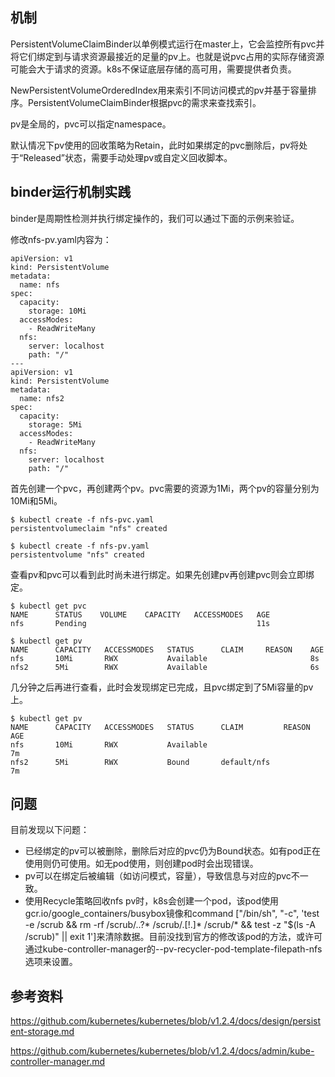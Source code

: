 ## 机制

PersistentVolumeClaimBinder以单例模式运行在master上，它会监控所有pvc并将它们绑定到与请求资源最接近的足量的pv上。也就是说pvc占用的实际存储资源可能会大于请求的资源。k8s不保证底层存储的高可用，需要提供者负责。

NewPersistentVolumeOrderedIndex用来索引不同访问模式的pv并基于容量排序。PersistentVolumeClaimBinder根据pvc的需求来查找索引。

pv是全局的，pvc可以指定namespace。

默认情况下pv使用的回收策略为Retain，此时如果绑定的pvc删除后，pv将处于“Released”状态，需要手动处理pv或自定义回收脚本。

## binder运行机制实践

binder是周期性检测并执行绑定操作的，我们可以通过下面的示例来验证。

修改nfs-pv.yaml内容为：

```
apiVersion: v1
kind: PersistentVolume
metadata:
  name: nfs
spec:
  capacity:
    storage: 10Mi
  accessModes:
    - ReadWriteMany
  nfs:
    server: localhost
    path: "/"
---
apiVersion: v1
kind: PersistentVolume
metadata:
  name: nfs2
spec:
  capacity:
    storage: 5Mi
  accessModes:
    - ReadWriteMany
  nfs:
    server: localhost
    path: "/"
```

首先创建一个pvc，再创建两个pv。pvc需要的资源为1Mi，两个pv的容量分别为10Mi和5Mi。

```
$ kubectl create -f nfs-pvc.yaml
persistentvolumeclaim "nfs" created
 
$ kubectl create -f nfs-pv.yaml
persistentvolume "nfs" created
```

查看pv和pvc可以看到此时尚未进行绑定。如果先创建pv再创建pvc则会立即绑定。

```
$ kubectl get pvc
NAME      STATUS    VOLUME    CAPACITY   ACCESSMODES   AGE
nfs       Pending                                      11s
 
$ kubectl get pv
NAME      CAPACITY   ACCESSMODES   STATUS      CLAIM     REASON    AGE
nfs       10Mi       RWX           Available                       8s
nfs2      5Mi        RWX           Available                       6s
```

几分钟之后再进行查看，此时会发现绑定已完成，且pvc绑定到了5Mi容量的pv上。

```
$ kubectl get pv
NAME      CAPACITY   ACCESSMODES   STATUS      CLAIM         REASON    AGE
nfs       10Mi       RWX           Available                           7m
nfs2      5Mi        RWX           Bound       default/nfs             7m
```

## 问题

目前发现以下问题：

* 已经绑定的pv可以被删除，删除后对应的pvc仍为Bound状态。如有pod正在使用则仍可使用。如无pod使用，则创建pod时会出现错误。
* pv可以在绑定后被编辑（如访问模式，容量），导致信息与对应的pvc不一致。
* 使用Recycle策略回收nfs pv时，k8s会创建一个pod，该pod使用gcr.io/google_containers/busybox镜像和command ["/bin/sh", "-c", 'test -e /scrub && rm -rf /scrub/..?* /scrub/.[!.]* /scrub/*  && test -z "$(ls -A /scrub)" || exit 1']来清除数据。目前没找到官方的修改该pod的方法，或许可通过kube-controller-manager的--pv-recycler-pod-template-filepath-nfs选项来设置。

## 参考资料

https://github.com/kubernetes/kubernetes/blob/v1.2.4/docs/design/persistent-storage.md

https://github.com/kubernetes/kubernetes/blob/v1.2.4/docs/admin/kube-controller-manager.md
